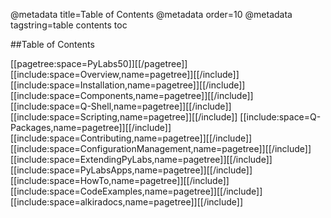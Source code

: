 @metadata title=Table of Contents
@metadata order=10
@metadata tagstring=table contents toc

##Table of Contents

[[pagetree:space=PyLabs50]][[/pagetree]]
[[include:space=Overview,name=pagetree]][[/include]]
[[include:space=Installation,name=pagetree]][[/include]]
[[include:space=Components,name=pagetree]][[/include]]
[[include:space=Q-Shell,name=pagetree]][[/include]]
[[include:space=Scripting,name=pagetree]][[/include]]
[[include:space=Q-Packages,name=pagetree]][[/include]]
[[include:space=Contributing,name=pagetree]][[/include]]
[[include:space=ConfigurationManagement,name=pagetree]][[/include]]
[[include:space=ExtendingPyLabs,name=pagetree]][[/include]]
[[include:space=PyLabsApps,name=pagetree]][[/include]]
[[include:space=HowTo,name=pagetree]][[/include]]
[[include:space=CodeExamples,name=pagetree]][[/include]]
[[include:space=alkiradocs,name=pagetree]][[/include]]